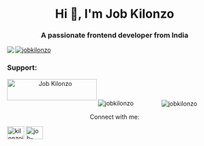 <div align="center">
<h1 align="center">Hi 👋, I'm Job Kilonzo</h1>
<h3 align="center">A passionate frontend developer from India</h3>
<img align="left" src="https://www.google.com/imgres?imgurl=https%3A%2F%2Fcamo.githubusercontent.com%2Fcae12fddd9d6982901d82580bdf321d81fb299141098ca1c2d4891870827bf17%2F68747470733a2f2f6d69726f2e6d656469756d2e636f6d2f6d61782f313336302f302a37513379765349765f7430696f4a2d5a2e676966&tbnid=KAywifT46CGFXM&vet=12ahUKEwjV2Z6uxu_9AhVGpCcCHQTdBPAQMygBegUIARCRAg..i&imgrefurl=https%3A%2F%2Fgithub.com%2Frudrabarad%2FGifs&docid=CJdgcKdcN0j58M&w=680&h=428&q=animated%20coding%20gif&ved=2ahUKEwjV2Z6uxu_9AhVGpCcCHQTdBPAQMygBegUIARCRAg"/>
<p align="left"> <a href="https://github.com/ryo-ma/github-profile-trophy"><img src="https://github-profile-trophy.vercel.app/?username=jobkilonzo" alt="jobkilonzo" /></a> </p>



<h3 align="left">Support:</h3>
<p><a href="https://www.buymeacoffee.com/Job Kilonzo"> <img align="left" src="https://cdn.buymeacoffee.com/buttons/v2/default-yellow.png" height="50" width="210" alt="Job Kilonzo" /></a></p><br><br>

<p><img align="left" src="https://github-readme-stats.vercel.app/api/top-langs?username=jobkilonzo&show_icons=true&locale=en&layout=compact" alt="jobkilonzo" /></p>

<p>&nbsp;<img align="center" src="https://github-readme-stats.vercel.app/api?username=jobkilonzo&show_icons=true&locale=en" alt="jobkilonzo" /></p
&nbsp;
  
  
<h3 align="left">Connect with me:</h3>
<p align="left">
<a href="https://twitter.com/kilonzojob" target="blank"><img align="center" src="https://raw.githubusercontent.com/rahuldkjain/github-profile-readme-generator/master/src/images/icons/Social/twitter.svg" alt="kilonzojob" height="30" width="40" /></a>
<a href="https://linkedin.com/in/job-kilonzo-8a12761" target="blank"><img align="center" src="https://raw.githubusercontent.com/rahuldkjain/github-profile-readme-generator/master/src/images/icons/Social/linked-in-alt.svg" alt="job-kilonzo-8a12761" height="30" width="40" /></a>
</p>
